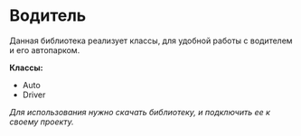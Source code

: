 # Водитель

Данная библиотека реализует классы, для удобной работы с водителем и его автопарком.

**Классы:**
* Auto
* Driver

*Для использования нужно скачать библиотеку, и подключить ее к своему проекту.*
